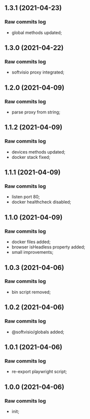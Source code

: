 ## 1.3.1 (2021-04-23)

### Raw commits log

-   global methods updated;

## 1.3.0 (2021-04-22)

### Raw commits log

-   softvisio proxy integrated;

## 1.2.0 (2021-04-09)

### Raw commits log

-   parse proxy from string;

## 1.1.2 (2021-04-09)

### Raw commits log

-   devices methods updated;
-   docker stack fixed;

## 1.1.1 (2021-04-09)

### Raw commits log

-   listen port 80;
-   docker healthcheck disabled;

## 1.1.0 (2021-04-09)

### Raw commits log

-   docker files added;
-   browser isHeadless property added;
-   small improvements;

## 1.0.3 (2021-04-06)

### Raw commits log

-   bin script removed;

## 1.0.2 (2021-04-06)

### Raw commits log

-   @softvisio/globals added;

## 1.0.1 (2021-04-06)

### Raw commits log

-   re-export playwright script;

## 1.0.0 (2021-04-06)

### Raw commits log

-   init;
